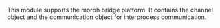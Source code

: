 This module supports the morph bridge platform.
It contains the channel object and the communication object for interprocess communication.
